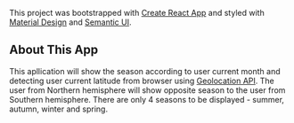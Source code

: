 This project was bootstrapped with [Create React App](https://github.com/facebook/create-react-app) and styled with [Material Design](https://material.io/) and [Semantic UI](https://semantic-ui.com/).



## About This App

This apllication will show the season according to user current month and detecting user current latitude from browser using [Geolocation API](https://developers.google.com/maps/documentation/javascript/geolocation). The user from Northern hemisphere will show opposite season to the  user from Southern hemisphere. There are only 4 seasons to be displayed - summer, autumn, winter and spring.


